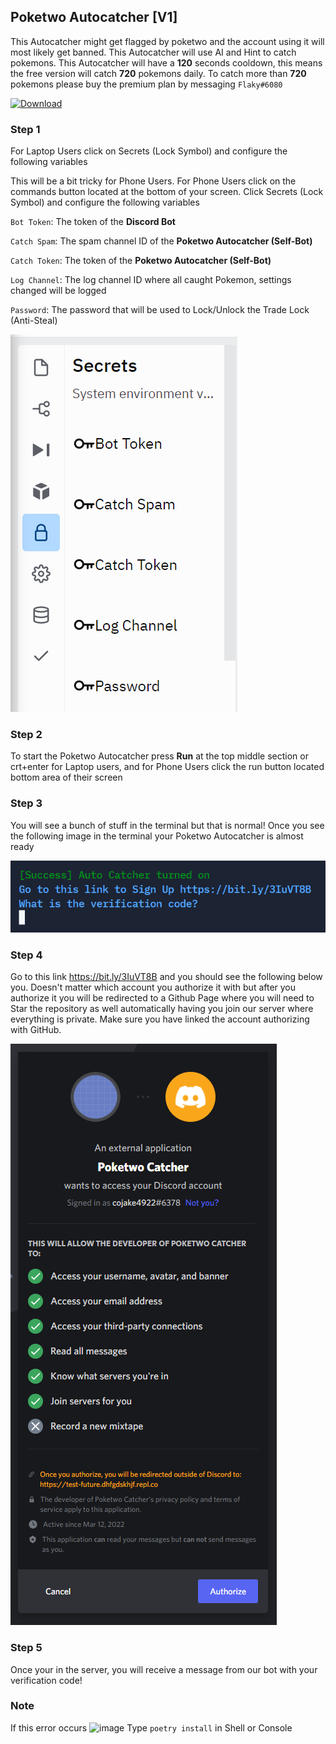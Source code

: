 ## Poketwo Autocatcher [V1]
This Autocatcher might get flagged by poketwo and the account using it will most likely get banned. This Autocatcher will use AI and Hint to catch pokemons. This Autocatcher will have a **120** seconds cooldown, this means the free version will catch **720** pokemons daily. To catch more than **720** pokemons please buy the premium plan by messaging `Flaky#6080`

[![Download](http://img.shields.io/badge/status-unmaintained-red.png)](https://replit.com/)

### Step 1

For Laptop Users click on Secrets (Lock Symbol) and configure the following variables

This will be a bit tricky for Phone Users. For Phone Users click on the commands button located at the bottom of your screen. Click Secrets (Lock Symbol) and configure the following variables

`Bot Token`: The token of the **Discord Bot**

`Catch Spam`: The spam channel ID of the **Poketwo Autocatcher (Self-Bot)**

`Catch Token`: The token of the **Poketwo Autocatcher (Self-Bot)**

`Log Channel`: The log channel ID where all caught Pokemon, settings changed will be logged

`Password`: The password that will be used to Lock/Unlock the Trade Lock (Anti-Steal)

![image](assets/image1.png)

### Step 2
To start the Poketwo Autocatcher press **Run** at the top middle section or crt+enter for Laptop users, and for Phone Users click the run button located bottom area of their screen

### Step 3

You will see a bunch of stuff in the terminal but that is normal! Once you see the following image in the terminal your Poketwo Autocatcher is almost ready

![image](assets/image2.png)

### Step 4

Go to this link https://bit.ly/3IuVT8B and you should see the following below you. Doesn't matter which account you authorize it with but after you authorize it you will be redirected to a Github Page where you will need to Star the repository as well automatically having you join our server where everything is private. Make sure you have linked the account authorizing with GitHub. 

![image](assets/image3.png)

### Step 5

Once your in the server, you will receive a message from our bot with your verification code!

### Note
If this error occurs
![image](image.png)
Type `poetry install` in Shell or Console
